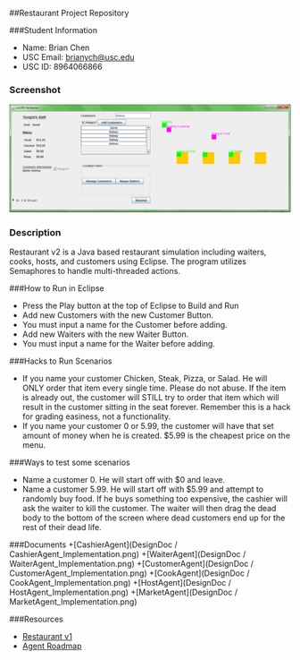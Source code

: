 ##Restaurant Project Repository

###Student Information
  + Name: Brian Chen
  + USC Email: brianych@usc.edu
  + USC ID: 8964066866
  
### Screenshot
![alt text](DesignDoc/screenshot.png "Screenshot")

### Description
Restaurant v2 is a Java based restaurant simulation including waiters, cooks, hosts, and customers using Eclipse. The program utilizes
Semaphores to handle multi-threaded actions.
  
###How to Run in Eclipse
  + Press the Play button at the top of Eclipse to Build and Run
  + Add new Customers with the new Customer Button.
  + You must input a name for the Customer before adding.
  + Add new Waiters with the new Waiter Button.
  + You must input a name for the Waiter before adding.
  
###Hacks to Run Scenarios
 + If you name your customer Chicken, Steak, Pizza, or Salad. He will ONLY order that item every single time. Please do not abuse.
If the item is already out, the customer will STILL try to order that item which will result in the customer sitting in the seat forever.
Remember this is a hack for grading easiness, not a functionality.
 + If you name your customer 0 or 5.99, the customer will have that set amount of money when he is created. $5.99 is the cheapest price on the menu. 

###Ways to test some scenarios
 + Name a customer 0. He will start off with $0 and leave.
 + Name a customer 5.99. He will start off with $5.99 and attempt to randomly buy food. If he buys something too expensive, the cashier will ask
 the waiter to kill the customer. The waiter will then drag the dead body to the bottom of the screen where dead customers end up for the rest of 
 their dead life.
 
 ###Documents
 +[CashierAgent](DesignDoc / CashierAgent_Implementation.png)
 +[WaiterAgent](DesignDoc / WaiterAgent_Implementation.png)
 +[CustomerAgent](DesignDoc / CustomerAgent_Implementation.png)
 +[CookAgent](DesignDoc / CookAgent_Implementation.png)
 +[HostAgent](DesignDoc / HostAgent_Implementation.png)
 +[MarketAgent](DesignDoc / MarketAgent_Implementation.png)
 
###Resources
  + [Restaurant v1](http://www-scf.usc.edu/~csci201/readings/restaurant-v1.html)
  + [Agent Roadmap](http://www-scf.usc.edu/~csci201/readings/agent-roadmap.html)
